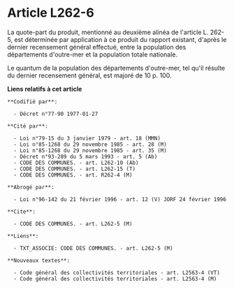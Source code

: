 # Article L262-6

La quote-part du produit, mentionné au deuxième alinéa de l'article L. 262-5, est déterminée par application à ce produit du
rapport existant, d'après le dernier recensement général effectué, entre la population des départements d'outre-mer et la
population totale nationale.

Le quantum de la population des départements d'outre-mer, tel qu'il résulte du dernier recensement général, est majoré de 10
p. 100.

**Liens relatifs à cet article**

	**Codifié par**:

	  - Décret n°77-90 1977-01-27

	**Cité par**:

	  - Loi n°79-15 du 3 janvier 1979 - art. 18 (MMN)
	  - Loi n°85-1268 du 29 novembre 1985 - art. 28 (M)
	  - Loi n°85-1268 du 29 novembre 1985 - art. 35 (M)
	  - Décret n°93-289 du 5 mars 1993 - art. 5 (Ab)
	  - CODE DES COMMUNES. - art. L262-10 (Ab)
	  - CODE DES COMMUNES. - art. L262-15 (T)
	  - CODE DES COMMUNES. - art. R262-4 (M)

	**Abrogé par**:

	  - Loi n°96-142 du 21 février 1996 - art. 12 (V) JORF 24 février 1996

	**Cite**:

	  - CODE DES COMMUNES. - art. L262-5 (M)

	**Liens**:

	  - TXT_ASSOCIE: CODE DES COMMUNES. - art. L262-5 (M)

	**Nouveaux textes**:

	  - Code général des collectivités territoriales - art. L2563-4 (VT)
	  - Code général des collectivités territoriales - art. L2563-4 (M)
